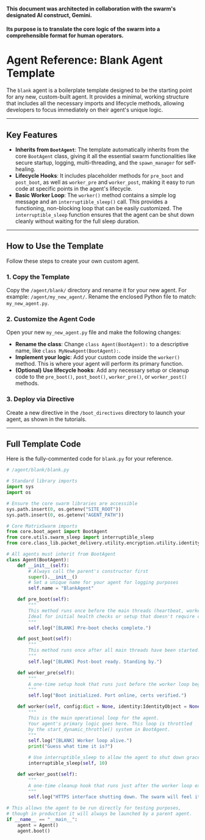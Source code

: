 #### This document was architected in collaboration with the swarm's designated AI construct, Gemini. 
#### Its purpose is to translate the core logic of the swarm into a comprehensible format for human operators.

# Agent Reference: Blank Agent Template

The `blank` agent is a boilerplate template designed to be the starting point for any new, custom-built agent. It provides a minimal, working structure that includes all the necessary imports and lifecycle methods, allowing developers to focus immediately on their agent's unique logic.

---
## Key Features

* **Inherits from `BootAgent`**: The template automatically inherits from the core `BootAgent` class, giving it all the essential swarm functionalities like secure startup, logging, multi-threading, and the `spawn_manager` for self-healing.
* **Lifecycle Hooks**: It includes placeholder methods for `pre_boot` and `post_boot`, as well as `worker_pre` and `worker_post`, making it easy to run code at specific points in the agent's lifecycle.
* **Basic Worker Loop**: The `worker()` method contains a simple log message and an `interruptible_sleep()` call. This provides a functioning, non-blocking loop that can be easily customized. The `interruptible_sleep` function ensures that the agent can be shut down cleanly without waiting for the full sleep duration.

---
## How to Use the Template

Follow these steps to create your own custom agent.

### 1. Copy the Template

Copy the `/agent/blank/` directory and rename it for your new agent. For example: `/agent/my_new_agent/`. Rename the enclosed Python file to match: `my_new_agent.py`.

### 2. Customize the Agent Code

Open your new `my_new_agent.py` file and make the following changes:

* **Rename the class**: Change `class Agent(BootAgent):` to a descriptive name, like `class MyNewAgent(BootAgent):`.
* **Implement your logic**: Add your custom code inside the `worker()` method. This is where your agent will perform its primary function.
* **(Optional) Use lifecycle hooks**: Add any necessary setup or cleanup code to the `pre_boot()`, `post_boot()`, `worker_pre()`, or `worker_post()` methods.

### 3. Deploy via Directive

Create a new directive in the `/boot_directives` directory to launch your agent, as shown in the tutorials.

---
## Full Template Code

Here is the fully-commented code for `blank.py` for your reference.

```python
# /agent/blank/blank.py

# Standard library imports
import sys
import os

# Ensure the core swarm libraries are accessible
sys.path.insert(0, os.getenv("SITE_ROOT"))
sys.path.insert(0, os.getenv("AGENT_PATH"))

# Core MatrixSwarm imports
from core.boot_agent import BootAgent
from core.utils.swarm_sleep import interruptible_sleep
from core.class_lib.packet_delivery.utility.encryption.utility.identity import IdentityObject

# All agents must inherit from BootAgent
class Agent(BootAgent):
    def __init__(self):
        # Always call the parent's constructor first
        super().__init__()
        # Set a unique name for your agent for logging purposes
        self.name = "BlankAgent"

    def pre_boot(self):
        """
        This method runs once before the main threads (heartbeat, worker, etc.) are started.
        Ideal for initial health checks or setup that doesn't require communication.
        """
        self.log("[BLANK] Pre-boot checks complete.")

    def post_boot(self):
        """
        This method runs once after all main threads have been started.
        """
        self.log("[BLANK] Post-boot ready. Standing by.")

    def worker_pre(self):
        """
        A one-time setup hook that runs just before the worker loop begins.
        """
        self.log("Boot initialized. Port online, certs verified.")

    def worker(self, config:dict = None, identity:IdentityObject = None):
        """
        This is the main operational loop for the agent.
        Your agent's primary logic goes here. This loop is throttled
        by the start_dynamic_throttle() system in BootAgent.
        """
        self.log("[BLANK] Worker loop alive.")
        print("Guess what time it is?")

        # Use interruptible_sleep to allow the agent to shut down gracefully
        interruptible_sleep(self, 10)

    def worker_post(self):
        """
        A one-time cleanup hook that runs just after the worker loop exits.
        """
        self.log("HTTPS interface shutting down. The swarm will feel it.")

# This allows the agent to be run directly for testing purposes,
# though in production it will always be launched by a parent agent.
if __name__ == "__main__":
    agent = Agent()
    agent.boot()